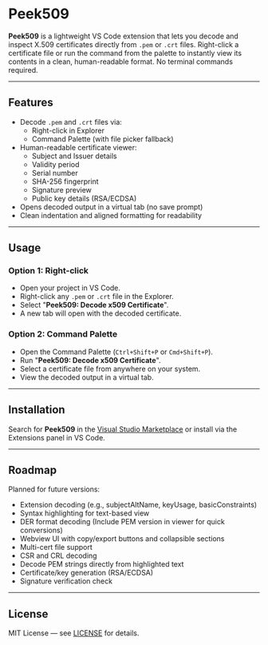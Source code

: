 # Peek509

**Peek509** is a lightweight VS Code extension that lets you decode and inspect X.509 certificates directly from `.pem` or `.crt` files. Right-click a certificate file or run the command from the palette to instantly view its contents in a clean, human-readable format. No terminal commands required.

---

## Features

- Decode `.pem` and `.crt` files via:
  - Right-click in Explorer
  - Command Palette (with file picker fallback)
- Human-readable certificate viewer:
  - Subject and Issuer details
  - Validity period
  - Serial number
  - SHA-256 fingerprint
  - Signature preview
  - Public key details (RSA/ECDSA)
- Opens decoded output in a virtual tab (no save prompt)
- Clean indentation and aligned formatting for readability

---

## Usage

### Option 1: Right-click

- Open your project in VS Code.
- Right-click any `.pem` or `.crt` file in the Explorer.
- Select "**Peek509: Decode x509 Certificate**".
- A new tab will open with the decoded certificate.

### Option 2: Command Palette

- Open the Command Palette (`Ctrl+Shift+P` or `Cmd+Shift+P`).
- Run "**Peek509: Decode x509 Certificate**".
- Select a certificate file from anywhere on your system.
- View the decoded output in a virtual tab.

---

## Installation

Search for **Peek509** in the [Visual Studio Marketplace](https://marketplace.visualstudio.com/) or install via the Extensions panel in VS Code.

---

## Roadmap

Planned for future versions:

- Extension decoding (e.g., subjectAltName, keyUsage, basicConstraints)
- Syntax highlighting for text-based view
- DER format decoding (Include PEM version in viewer for quick conversions)
- Webview UI with copy/export buttons and collapsible sections
- Multi-cert file support
- CSR and CRL decoding
- Decode PEM strings directly from highlighted text
- Certificate/key generation (RSA/ECDSA)
- Signature verification check

---

## License

MIT License — see [LICENSE](./LICENSE) for details.
